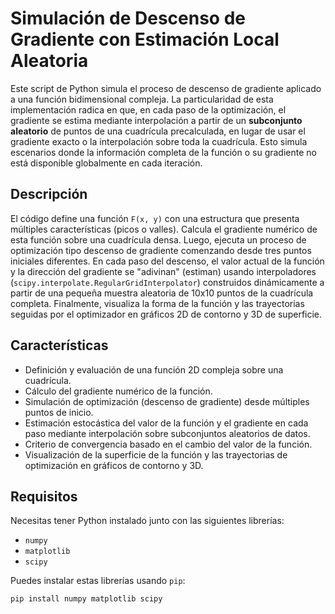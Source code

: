 # Simulación de Descenso de Gradiente con Estimación Local Aleatoria

Este script de Python simula el proceso de descenso de gradiente aplicado a una función bidimensional compleja. La particularidad de esta implementación radica en que, en cada paso de la optimización, el gradiente se estima mediante interpolación a partir de un **subconjunto aleatorio** de puntos de una cuadrícula precalculada, en lugar de usar el gradiente exacto o la interpolación sobre toda la cuadrícula. Esto simula escenarios donde la información completa de la función o su gradiente no está disponible globalmente en cada iteración.

## Descripción

El código define una función `F(x, y)` con una estructura que presenta múltiples características (picos o valles). Calcula el gradiente numérico de esta función sobre una cuadrícula densa. Luego, ejecuta un proceso de optimización tipo descenso de gradiente comenzando desde tres puntos iniciales diferentes. En cada paso del descenso, el valor actual de la función y la dirección del gradiente se "adivinan" (estiman) usando interpoladores (`scipy.interpolate.RegularGridInterpolator`) construidos dinámicamente a partir de una pequeña muestra aleatoria de 10x10 puntos de la cuadrícula completa. Finalmente, visualiza la forma de la función y las trayectorias seguidas por el optimizador en gráficos 2D de contorno y 3D de superficie.

## Características

* Definición y evaluación de una función 2D compleja sobre una cuadrícula.
* Cálculo del gradiente numérico de la función.
* Simulación de optimización (descenso de gradiente) desde múltiples puntos de inicio.
* Estimación estocástica del valor de la función y el gradiente en cada paso mediante interpolación sobre subconjuntos aleatorios de datos.
* Criterio de convergencia basado en el cambio del valor de la función.
* Visualización de la superficie de la función y las trayectorias de optimización en gráficos de contorno y 3D.

## Requisitos

Necesitas tener Python instalado junto con las siguientes librerías:

* `numpy`
* `matplotlib`
* `scipy`

Puedes instalar estas librerías usando `pip`:

```bash
pip install numpy matplotlib scipy